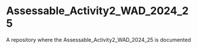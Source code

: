 # Assessable_Activity2_WAD_2024_25
A repository where the Assessable_Activity2_WAD_2024_25 is documented
